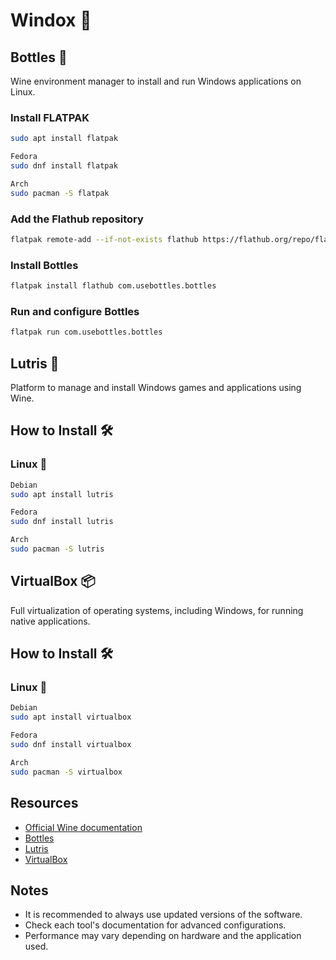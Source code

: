 # Windox 🍷

## Bottles 🍾
Wine environment manager to install and run Windows applications on Linux.

### Install FLATPAK
```bash
sudo apt install flatpak
```
```bash
Fedora
sudo dnf install flatpak
```
```bash
Arch
sudo pacman -S flatpak
```
### Add the Flathub repository
```bash
flatpak remote-add --if-not-exists flathub https://flathub.org/repo/flathub.flatpakrepo
```
### Install Bottles
```bash
flatpak install flathub com.usebottles.bottles
```

### Run and configure Bottles
```bash
flatpak run com.usebottles.bottles
```

## Lutris 🦦
Platform to manage and install Windows games and applications using Wine.

## How to Install 🛠
### Linux 🐧

```bash
Debian
sudo apt install lutris
```
```bash
Fedora
sudo dnf install lutris
```
```bash
Arch
sudo pacman -S lutris
```

## VirtualBox 📦
Full virtualization of operating systems, including Windows, for running native applications.

## How to Install 🛠
### Linux 🐧

```bash
Debian
sudo apt install virtualbox
```
```bash
Fedora
sudo dnf install virtualbox
```
```bash
Arch
sudo pacman -S virtualbox
```

## Resources
- [Official Wine documentation](https://wiki.winehq.org/)
- [Bottles](https://usebottles.com/)
- [Lutris](https://lutris.net/)
- [VirtualBox](https://www.virtualbox.org/)

## Notes
- It is recommended to always use updated versions of the software.
- Check each tool's documentation for advanced configurations.
- Performance may vary depending on hardware and the application used.
